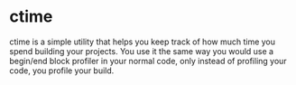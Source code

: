 # ctime
ctime is a simple utility that helps you keep track of how much time you spend building your projects.  You use it the same way you would use a begin/end block profiler in your normal code, only instead of profiling your code, you profile your build.
